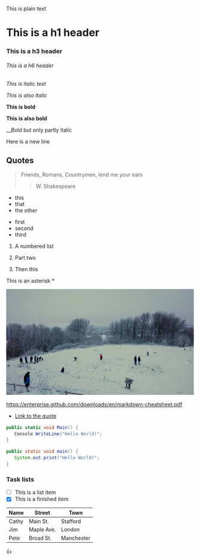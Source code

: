 This is plain text
# This is a h1 header
### This is a h3 header

###### This is a h6 header

*This is italic text*

_This is also italic_

**This is bold**

__This is also bold__

__*Bold* but only partly italic

Here is a new line

## Quotes

> Friends, Romans, Countrymen, lend me your ears
>> W. Shakespeare

* this 
* that 
* the other

- first
- second
- third

1. A numbered list
2. Part two

4. Then this

This is an asterisk \*

![A picture](CastleSnow.jpg)

https://enterprise.github.com/downloads/en/markdown-cheatsheet.pdf

- [Link to the quote](#quote)

```csharp
public static void Main() {
   Console.WriteLine("Hello World)";
}
```

```java
public static void main() {
   System.out.print("Hello World)";
}
```

### Task lists
- [ ] This is a list item
- [x] This is a finished item

Name      |   Street   |  Town
----------|--------|-------------
Cathy     | Main St.   | Stafford
Jim       | Maple Ave. | London
Pete | Broad St. | Manchester

:+1:
 <!-- This is the `Main` method  -->








